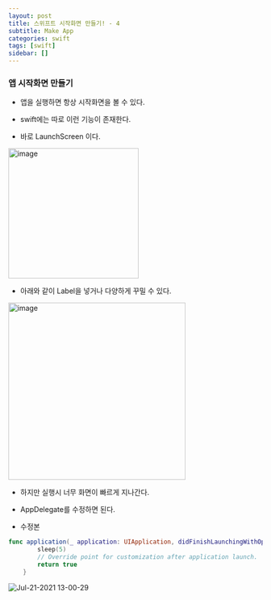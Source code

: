 ```yaml
---
layout: post
title: 스위프트 시작화면 만들기! - 4
subtitle: Make App
categories: swift
tags: [swift]
sidebar: []
---
```


### 앱 시작화면 만들기

- 앱을 실행하면 항상 시작화면을 볼 수 있다.
- swift에는 따로 이런 기능이 존재한다.

- 바로 LaunchScreen 이다.

<img width="258" alt="image" src="https://user-images.githubusercontent.com/62547169/126417618-eacdcf85-dd2e-41f1-a4f1-acf519cb6140.png">

- 아래와 같이 Label을 넣거나 다양하게 꾸밀 수 있다.

<img width="351" alt="image" src="https://user-images.githubusercontent.com/62547169/126417715-c7f290d1-5005-4e06-8b8e-238e85884c86.png">

- 하지만 실행시 너무 화면이 빠르게 지나간다.
- AppDelegate를 수정하면 된다.

- 수정본


```swift
func application(_ application: UIApplication, didFinishLaunchingWithOptions launchOptions: [UIApplication.LaunchOptionsKey: Any]?) -> Bool {
        sleep(5)
        // Override point for customization after application launch.
        return true
    }
```


![Jul-21-2021 13-00-29](https://user-images.githubusercontent.com/62547169/126428844-a1663c35-0900-4b97-bc62-5134acc96efa.gif)

